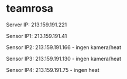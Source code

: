 # teamrosa

Server IP: 213.159.191.221

Sensor IP1: 213.159.191.41

Sensor IP2: 213.159.191.166 - ingen kamera/heat

Sensor IP3: 213.159.191.130 - ingen kamera/heat

Sensor IP4: 213.159.191.75 - ingen heat
